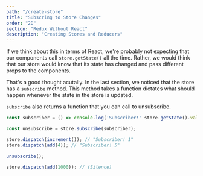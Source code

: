 ```yaml
---
path: "/create-store"
title: "Subscring to Store Changes"
order: "2D"
section: "Redux Without React"
description: "Creating Stores and Reducers"
---
```


If we think about this in terms of React, we're probably not expecting that our components call `store.getState()` all the time. Rather, we would think that our store would know that its state has changed and pass different props to the components.

That's a good thought acutally. In the last section, we noticed that the store has a `subscribe` method. This method takes a function dictates what should happen whenever the state in the store is updated.

`subscribe` also returns a function that you can call to unsubscribe.

```js
const subscriber = () => console.log('Subscriber!' store.getState().value);

const unsubscribe = store.subscribe(subscriber);

store.dispatch(increment()); // "Subscriber! 1"
store.dispatch(add(4)); // "Subscriber! 5"

unsubscribe();

store.dispatch(add(1000)); // (Silence)
```
